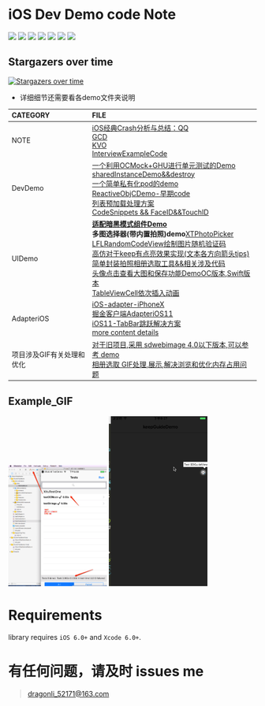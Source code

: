# iOS Dev Demo code Note 

</p>
<p align='left'>
<img src="http://githubbadges.com/star.svg?user=DevDragonLi&repo=iOSDevDemo">
<img src="http://githubbadges.com/fork.svg?user=DevDragonLi&repo=iOSDevDemo">
<img src="https://img.shields.io/badge/platform-iOS-ff69b4.svg">
<img src="https://img.shields.io/badge/language-Objective--C-orange.svg">
<img src="https://img.shields.io/badge/language-Swift-abcdef.svg">
<img src="https://img.shields.io/badge/PR-welcome%20!-brightgreen.svg?colorA=a0cd34">
<img src="https://img.shields.io/packagist/l/doctrine/orm.svg">
</p>

 
## Stargazers over time

[![Stargazers over time](https://starcharts.herokuapp.com/DevDragonLi/iOSDevDemo.svg)](https://starcharts.herokuapp.com/DevDragonLi/iOSDevDemo)

*  详细细节还需要看各demo文件夹说明


| CATEGORY | FILE |  
|:----|:----|
| NOTE |[iOS经典Crash分析与总结：QQ](iOS经典Crash分析与总结：QQ/readme.md)<br>[GCD](./GCD_Demo)<br>[KVO](./KVO)<br>[InterviewExampleCode](./InterviewExampleCode)|
| DevDemo |[一个利用OCMock+GHU进行单元测试的Demo](./1-DevDemo/XituUnitTestDemo)<br>[sharedInstanceDemo&&destroy](./1-DevDemo/sharedInstanceDemo)<br>[一个简单私有化pod的demo](./1-DevDemo/PodPrivate_demo)<br>[ReactiveObjCDemo-早期code](./1-DevDemo/ReactiveObjCDemo)<br>[列表预加载处理方案](./1-DevDemo/preloadListData)<br>[CodeSnippets && FaceID&&TouchID](./1-DevDemo)|
| UIDemo |[**适配暗黑模式组件Demo**](https://github.com/DevDragonLi/LFLDarkModeKit)<br>**多图选择器(带内置拍照)demo**[XTPhotoPicker](./3-UIDemos/XTPhotoPicker/readme.md)<br>[LFLRandomCodeView绘制图片随机验证码](./3-UIDemos/LFLRandomCodeView)<br>[高仿对于keep有点亮效果实现(文本各方向箭头tips)](./3-UIDemos/KeepGuide)<br>[简单封装拍照相册选取工具&&相关涉及代码](/3-UIDemos/CameraAndPhotoAlbumDemo/readme.md)<br>[头像点击查看大图和保存功能DemoOC版本](./3-UIDemos/LFLHeadimageBrowserDemo),[Swift版本](https://github.com/DevDragonLi/SwiftCodeRepo/tree/master/LFLHeadimageBrowserDemo)<br>[TableViewCell依次插入动画](./3-UIDemos/TableViewCell依次插入动画)|
| AdapteriOS |[iOS-adapter-iPhoneX](./2-AdapteriOS/iOS-adapter-iPhoneX.md)<br>[掘金客户端AdapteriOS11](./2-AdapteriOS/README.md)<br>[iOS11-TabBar跳跃解决方案](./2-AdapteriOS/iOS11_TabBar.md)<br>[more content details](./2-AdapteriOS)<br>|
| 项目涉及GIF有关处理和优化 |[对于旧项目,采用 sdwebimage 4.0以下版本,可以参考 demo](./4-GIFDemos/GIF-Optimize) <br>[相册选取 GIF处理,展示,解决浏览和优化内存占用问题](./4-GIFDemos/handle_Album_Select_GIF_Demo)|


##  <a name="Example_GIF "></a> Example_GIF 
</p>
<img src="./1-DevDemo/XituUnitTestDemo/unitTest.png" width="200">
<img src="./3-UIDemos/KeepGuide/1.gif" width="200">
</p>


Requirements
==============

library requires `iOS 6.0+` and `Xcode 6.0+`.


# 有任何问题，请及时 issues me

> dragonli_52171@163.com
